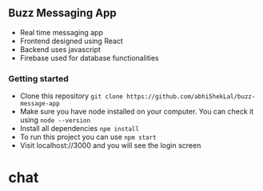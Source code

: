 ## Buzz Messaging App

- Real time messaging app
- Frontend designed using React
- Backend uses javascript
- Firebase used for database functionalities

### Getting started

- Clone this repository `git clone https://github.com/abhi5hekLal/buzz-message-app`
- Make sure you have node installed on your computer. You can check it using `node --version`
- Install all dependencies `npm install`
- To run this project you can use `npm start`
- Visit localhost://3000 and you will see the login screen

# chat

